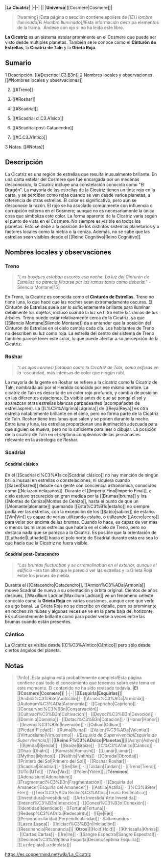 

|**La Cicatriz**|
|-|-|
||
|**Universo**|[[Cosmere\|Cosmere]]|

> [!warning] ¡Esta página o sección contiene spoilers de *[[El Hombre Iluminado\|El Hombre Iluminado]]*!Esta información destripa elementos de la trama.  Ándese con ojo si no ha leido este libro.

**La Cicatriz** es un sistema estelar prominente en el Cosmere que puede ser visto desde múltiples planetas. También se le conoce como el **Cinturón de Estrellas**, la **Cicatriz de Taln** y la **Grieta Roja**.

## Sumario

1 Descripción. [[#Descripci.C3.B3n]] 
2 Nombres locales y observaciones. [[#Nombres locales y observaciones]] 

2. [[#Treno]] 
2. [[#Roshar]] 
2. [[#Scadrial]] 

2. [[#Scadrial cl.C3.A1sico]] 
2. [[#Scadrial post-Catacendro]] 


2. [[#C.C3.A1ntico]] 


3 Notas. [[#Notas]] 


## Descripción
La Cicatriz es una región de estrellas que resulta inusualmente brillante. En una carta estelar del Cosmere que fue encargada por un mecenas desconocido, la Cicatriz incluye una constelación conocida como "El Dragón". La mayoría de las estrellas de la Cicatriz tienen un tinte rojo en la carta, y se perciben como rojas cuando se ven desde varios planetas, a diferencia de otras estrellas. El color es significativo, pero aún se desconoce la razón. El rojo se ha asociado comúnmente con influencia o corrupción externa en el Cosmere; aunque no es necesariamente la única cosa que simboliza este color.
La forma aparente de la Cicatriz varía según el punto de vista en el Cosmere. No siempre es visible en todos los planetas. Esto se debe a la posición de los distintos sistemas planetarios y a factores locales como la niebla o la ceniza. Además, no se sabe que las estrellas sean visibles desde el [[Reino Cognitivo\|Reino Cognitivo]].

## Nombres locales y observaciones
### Treno
>“*Los bosques estaban oscuros esa noche. La luz del Cinturón de Estrellas no parecía filtrarse por las ramas tanto como debería.*”
\-Silencio Montane[15]


En Treno, la Cicatriz es conocida como el **Cinturón de Estrellas**. Treno no tiene luna, lo que hace que las noches sean extremadamente oscuras. El Cinturón de Estrellas suele ser lo suficientemente brillante para iluminar débilmente los objetos, incluso cuando la luz se filtra entre las ramas de los árboles. Treno puede estar relativamente cerca de la Cicatriz, ya que [[Silencio Montane\|Silencio Montane]] da a entender que la posición del Cinturón de Estrellas en el cielo cambia cada
día. Los habitantes de Treno no describen su luz como roja. La estrella del centro del sistema de Treno también parece tener este color, lo que puede afectar a su percepción de la Cicatriz.

### Roshar
>“*Los ojos carmesí flotaban como la Cicatriz de Taln, como esferas en la*
\-oscuridad, más intensas de color que ningún rubí.


La mayoría de la gente en Roshar se refiere a la cicatriz como la Cicatriz de Taln, nombrada así por el Heraldo conocido por ese mismo nombre. La cicatriz de Taln es descrita de un color rojo profundo, y cambia de posición en las diferentes estaciones. Es visible antes de que se ponga el sol y aparezcan otras estrellas blancas parpadeantes (acompañadas de estrellaspren). La [[L%C3%A1grima\|Lágrima]] de [[Reya\|Reya]] es otra estrella notablemente brillante en el cielo, pero no forma parte de la Cicatriz de Taln. Roshar tiene tres lunas que salen y se ponen durante la noche. Entre luna y luna, las estrellas proporcionan una iluminación adecuada para que alguien se mueva, pero no lo
suficiente para leer o dibujar.  La posición de la cicatriz de Taln en el séptimo cumpleaños de las personas es relevante en la astrología de Roshar.

### Scadrial
#### Scadrial clásico
En el [[Scadrial cl%C3%A1sico\|Scadrial clásico]] no hay mención de ningún brillo inusual en estrellas o constelaciones, ni siquiera cuando [[Sazed\|Sazed]] debate con gente con conciencia astronómica, conocidos como [[Nelazan\|nelazanos]]. Durante el [[Imperio Final\|Imperio Final]], el cielo estuvo oscurecido en gran medida por la [[Brumas\|bruma]] y los [[Montes de Ceniza\|Montes de Ceniza]], hasta el punto de que un [[Alomante\|alomante]] quemando [[Esta%C3%B1o\|estaño]] no siempre podía ver las estrellas,  con la excepción de los [[Sabio\|sabios]] de estaño. [[Vin\|Vin]] es capaz de verlas utilizando estaño, o utilizando [[Acero\|acero]] para volar por encima de las brumas. Cuando lo hace, es capaz de ver más o menos las mismas estrellas que habría en el cielo de Treno, pero no destaca nada que se parezca a la Cicatriz. Es posible que la orientación de [[Luthadel\|Luthadel]] hacia el polo norte de Scadrial durante esta era sea lo que hacía que la Cicatriz no fuera visible.

#### Scadrial post-Catacendro
>“*Las brumas fluctuaban y se arremolinaban en el exterior, aunque el edificio*
\-era tan alto que le pareció ver las estrellas y la Grieta Roja entre los jirones de niebla.


Durante el [[Catacendro\|Catacendro]], [[Armon%C3%ADa\|Armonía]] mueve Scadrial de nuevo a su orientación y órbita original. Cientos de años después, [[Waxillium Ladrian\|Waxillium Ladrian]] ve un fenómeno celeste conocido como la **Grieta Roja** en varias ocasiones, aunque cree que verlo es algo banal. La Grieta Roja no se describe en detalle, pero es prominente en noches sin nubes y algunas veces se ve en la parte baja del horizonte. Es suficientemente brillante como para poder verse a veces entre las brumas cuando están presentes.

### Cántico
La Cicatriz es visible desde [[C%C3%A1ntico\|Cántico]] pero sólo desde ciertos ángulos del planeta.

## Notas

> [!info] ¡Esta página está probablemente completa!Esta página contiene casi todo el conocimiento que tenemos sobre este tema en este momento.
El contenido no ha sido revisado todavía.
|**El [[Cosmere\|Cosmere]]**|
|-|-|
|**[[Esquirla\|Esquirlas]]**|[[Ambici%C3%B3n\|Ambición]] · [[Armon%C3%ADa\|Armonía]] · [[Autonom%C3%ADa\|Autonomía]] · [[Capricho\|Capricho]] · [[Conservaci%C3%B3n\|Conservación]] · [[Cultivaci%C3%B3n\|Cultivación]] · [[Devoci%C3%B3n\|Devoción]] · [[Dominio\|Dominio]] · [[Dotaci%C3%B3n\|Dotación]] · [[Honor\|Honor]] · [[Invenci%C3%B3n\|Invención]] · [[Odium\|Odium]] · [[Piedad\|Piedad]] · [[Ruina\|Ruina]] · [[Valent%C3%ADa\|Valentía]] · [[Virtuosismo\|Virtuosismo]] · *[[Esquirla de Supervivencia\|Esquirla de Supervivencia]]*|
|**[[Reino F%C3%ADsico\|Planetas]]**|[[Ashyn\|Ashyn]] · [[Bjendal\|Bjendal]] · [[Braize\|Braize]] · [[C%C3%A1ntico\|Cántico]] · [[Dhatri\|Dhatri]] · [[Komashi\|Komashi]] · [[Lumar\|Lumar]] · [[Mythos\|Mythos]] · [[Nalthis\|Nalthis]] · [[Obrodai\|Obrodai]] · [[Primero del Sol\|Primero del Sol]] · [[Roshar\|Roshar]] · [[Scadrial\|Scadrial]] · [[Sel\|Sel]] · [[Taldain\|Taldain]] · [[Treno\|Treno]] · [[UTol\|UTol]] · [[Vax\|Vax]] · [[Yolen\|Yolen]]|
|**Términos**|[[Adonalsium\|Adonalsium]] · [[Fragmentaci%C3%B3n\|Fragmentación]] · [[Esquirla del Amanecer\|Esquirla del Amanecer]] · [[Astilla\|Astilla]] · [[%C3%89ter\|Éter]] · [[Teor%C3%ADa Realm%C3%A1tica\|Teoría Realmática]] · [[Investidura\|Investidura]] · [[Arte Investida\|Arte Investida]] · [[Intenci%C3%B3n\|Intención]] · [[Conexi%C3%B3n\|Conexión]] · [[Identidad\|Identidad]] · [[Fortuna\|Fortuna]] · [[Redesp%C3%ADritu\|Redespíritu]] · [[Eje\|Eje]] · [[Perpendicularidad\|Perpendicularidad]] · Saltamundos · [[Lasca\|Lasca]] · [[Iniciaci%C3%B3n\|Iniciación]] · [[Resonancia\|Resonancia]]|
|**Otros**|[[Hoid\|Hoid]] · [[Khrissalla\|Khriss]] · [[Cartas\|Cartas]] · [[Ire\|Ire]] · [[Sangre Espectral\|Sangre Espectral]] · [[Decimos%C3%A9ptima Esquirla\|Decimoséptima Esquirla]] · [[Luzdeplata\|Luzdeplata]]|



https://es.coppermind.net/wiki/La_Cicatriz